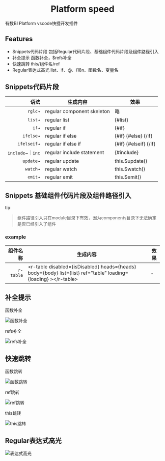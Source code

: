 <p>
  <h1 align="center">Platform speed</h1>
</p>

有数BI Platform vscode快捷开发插件

## Features
- Snippets代码片段 包括Regular代码片段、基础组件代码片段及组件路径引入
- 补全提示 函数补全，$refs补全
- 快速跳转 this/组件名/ref
- Regular表达式高光 list、if、@、i18n、函数名、变量名

## Snippets代码片段

| 语法  | 生成内容 | 效果 |
| -------: | ------- | ---- |
| `rglc→`   | regular component skeleton | 略 
| `list→`   | regular list | {#list}
| `if→`  | regular if | {#if}
| `ifelse→`  | regular if else | {#if} {#else} {/if}
| `ifelseif→`  | regular if else if | {#if} {#elseif} {/if}
| `include→`｜`inc`  | regular include statement | {#include}
| `update→`  | regular update | this.$update()
| `watch→`  | regular watch | this.$watch()
| `emit→`  | regular emit | this.$emit()

## Snippets 基础组件代码片段及组件路径引入
tip
> 组件路径引入只在module目录下有效，因为components目录下无法确定是否已经引入了组件

### example

| 组件名称  | 生成内容 | 效果 |
| -------: | ------- | ---- |
| `r-table`  | <r-table disabled={isDisabled} heads={heads} body={body} list={list} ref="table" loading={loading} \></r-table\>| - 

## 补全提示
函数补全

![函数补全](https://img-blog.csdnimg.cn/1adbb5ab2f5d47bd86c6ca8defbfded4.gif#pic_center)

refs补全

![refs补全](https://img-blog.csdnimg.cn/78976e085af74c09964a29930e594e3a.gif#pic_center)

## 快速跳转
函数跳转

![函数跳转](https://img-blog.csdnimg.cn/f2863e296e084940a2b220f841337cd1.gif#pic_center)

ref跳转

![ref跳转](https://img-blog.csdnimg.cn/483c0ae6822f487c8ee5f85b4e511054.gif#pic_center)

this跳转

![this跳转](https://img-blog.csdnimg.cn/06b873b917674722b0dd72f27cb93269.gif#pic_center)
## Regular表达式高光

![表达式高光](https://img-blog.csdnimg.cn/6538025d61924aac9857bb35b6293e37.png?x-oss-process=image/watermark,type_d3F5LXplbmhlaQ,shadow_50,text_Q1NETiBAQ29tb25lZQ==,size_20,color_FFFFFF,t_70,g_se,x_16)